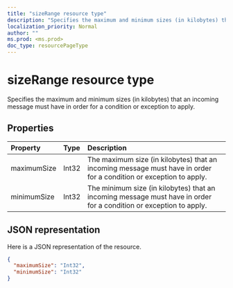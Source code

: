 ```yaml
---
title: "sizeRange resource type"
description: "Specifies the maximum and minimum sizes (in kilobytes) that an incoming message must have in order for a condition or exception to apply."
localization_priority: Normal
author: ""
ms.prod: <ms.prod>
doc_type: resourcePageType
---
```


# sizeRange resource type


Specifies the maximum and minimum sizes (in kilobytes) that an incoming message must have in order for a condition or exception to apply.

## Properties
| Property	   | Type	|Description|
|:---------------|:--------|:----------|
| maximumSize | Int32 | The maximum size (in kilobytes) that an incoming message must have in order for a condition or exception to apply. |
| minimumSize | Int32 | The minimum size (in kilobytes) that an incoming message must have in order for a condition or exception to apply. |


## JSON representation
Here is a JSON representation of the resource.

<!-- {
  "blockType": "resource",
  "optionalProperties": [
   ],
  "@odata.type": "microsoft.graph.sizeRange"
}-->

```json
{
  "maximumSize": "Int32",
  "minimumSize": "Int32"
}

```

<!-- uuid: 8fcb5dbc-d5aa-4681-8e31-b001d5168d79
2015-10-25 14:57:30 UTC -->
<!-- {
  "type": "#page.annotation",
  "description": "sizeRange resource",
  "keywords": "",
  "section": "documentation",
  "tocPath": ""
}-->

